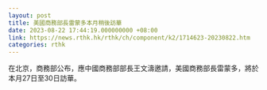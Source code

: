 ```yaml
---
layout: post
title: 美國商務部長雷蒙多本月稍後訪華
date: 2023-08-22 17:44:19.000000000 +08:00
link: https://news.rthk.hk/rthk/ch/component/k2/1714623-20230822.htm
categories: rthk
---
```


在北京，商務部公布，應中國商務部部長王文濤邀請，美國商務部長雷蒙多，將於本月27日至30日訪華。
